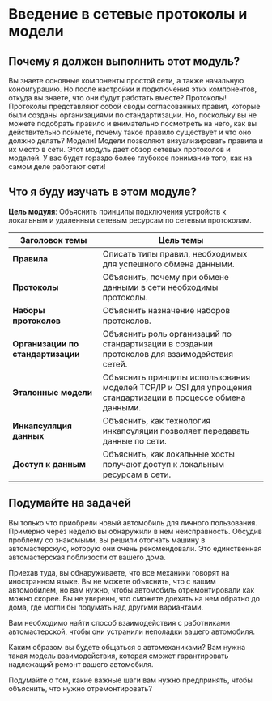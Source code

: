 # Введение в сетевые протоколы и модели

<!-- 3.0.1 -->
##  Почему я должен выполнить этот модуль?

Вы знаете основные компоненты простой сети, а также начальную конфигурацию. Но после настройки и подключения этих компонентов, откуда вы знаете, что они будут работать вместе? Протоколы! Протоколы представляют собой своды согласованных правил, которые были созданы организациями по стандартизации. Но, поскольку вы не можете подобрать правило и внимательно посмотреть на него, как вы действительно поймете, почему такое правило существует и что оно должно делать? Модели! Модели позволяют визуализировать правила и их место в сети. Этот модуль дает обзор сетевых протоколов и моделей. У вас будет гораздо более глубокое понимание того, как на самом деле работают сети!

<!-- 3.0.2 -->
##  Что я буду изучать в этом модуле?

**Цель модуля**: Объяснить принципы подключения устройств к локальным и удаленным сетевым ресурсам по сетевым протоколам.

| **Заголовок темы** | **Цель темы** |
| --- | --- |
| **Правила** | Описать типы правил, необходимых для успешного обмена данными. |
| **Протоколы** | Объяснить, почему при обмене данными в сети необходимы протоколы. |
| **Наборы протоколов** | Объяснить назначение наборов протоколов. |
| **Организации по стандартизации** | Объяснить роль организаций по стандартизации в создании протоколов для взаимодействия сетей. |
| **Эталонные модели** | Объяснить принципы использования моделей TCP/IP и OSI для упрощения стандартизации в процессе обмена данными. |
| **Инкапсуляция данных** | Объяснить, как технология инкапсуляции позволяет передавать данные по сети. |
| **Доступ к данным** | Объяснить, как локальные хосты получают доступ к локальным ресурсам в сети. |

<!-- 3.0.3 -->
## Подумайте на задачей

Вы только что приобрели новый автомобиль для личного пользования. Примерно через неделю вы обнаружили в нем неисправность. Обсудив проблему со знакомыми, вы решили отогнать машину в автомастерскую, которую они очень рекомендовали. Это единственная автомастерская поблизости от вашего дома.

Приехав туда, вы обнаруживаете, что все механики говорят на иностранном языке. Вы не можете объяснить, что с вашим автомобилем, но вам нужно, чтобы автомобиль отремонтировали как можно скорее. Вы не уверены, что сможете доехать на нем обратно до дома, где могли бы подумать над другими вариантами.

Вам необходимо найти способ взаимодействия с работниками автомастерской, чтобы они устранили неполадки вашего автомобиля.

Каким образом вы будете общаться с автомеханиками? Вам нужна такая модель взаимодействия, которая сможет гарантировать надлежащий ремонт вашего автомобиля.

Подумайте о том, какие важные шаги вам нужно предпринять, чтобы объяснить, что нужно отремонтировать?  

<!-- [Проектирование систем связи (lab)](./assets/3.0.3-class-activity---design-a-communications-system.pdf) -->

